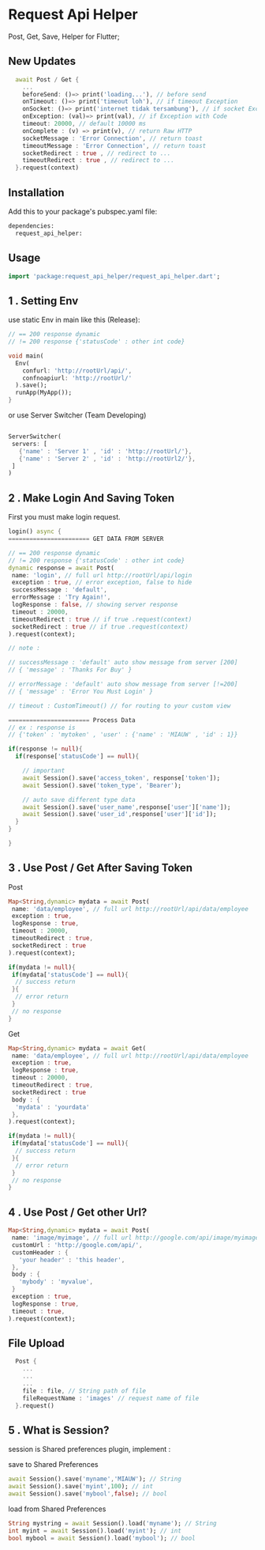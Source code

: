 # Request Api Helper

Post, Get, Save, Helper for Flutter;

## New Updates
```dart
  await Post / Get {
    ...
    beforeSend: ()=> print('loading...'), // before send
    onTimeout: ()=> print('timeout loh'), // if timeout Exception
    onSocket: ()=> print('internet tidak tersambung'), // if socket Exception
    onException: (val)=> print(val), // if Exception with Code
    timeout: 20000, // default 10000 ms
    onComplete : (v) => print(v), // return Raw HTTP
    socketMessage : 'Error Connection', // return toast
    timeoutMessage : 'Error Connection', // return toast
    socketRedirect : true , // redirect to ...
    timeoutRedirect : true , // redirect to ...
  }.request(context)
```

## Installation

Add this to your package's pubspec.yaml file:

```bash
dependencies:
  request_api_helper:
```

## Usage

```dart
import 'package:request_api_helper/request_api_helper.dart';
```

## 1 . Setting Env
use static Env in main like this (Release):

```dart
// == 200 response dynamic
// != 200 response {'statusCode' : other int code}

void main(
  Env(
    confurl: 'http://rootUrl/api/',
    confnoapiurl: 'http://rootUrl/'
  ).save();
  runApp(MyApp());
}

```

or use Server Switcher (Team Developing)

```dart

ServerSwitcher(
 servers: [
   {'name' : 'Server 1' , 'id' : 'http://rootUrl/'},
   {'name' : 'Server 2' , 'id' : 'http://rootUrl2/'},
 ]
)

```

## 2 . Make Login And Saving Token
First you must make login request.

```dart
login() async {
======================= GET DATA FROM SERVER

// == 200 response dynamic
// != 200 response {'statusCode' : other int code}
dynamic response = await Post( 
 name: 'login', // full url http://rootUrl/api/login
 exception : true, // error exception, false to hide
 successMessage : 'default',
 errorMessage : 'Try Again!',
 logResponse : false, // showing server response
 timeout : 20000, 
 timeoutRedirect : true // if true .request(context)
 socketRedirect : true // if true .request(context)
).request(context); 

// note : 

// successMessage : 'default' auto show message from server [200]
// { 'message' : 'Thanks For Buy' }

// errorMessage : 'default' auto show message from server [!=200]
// { 'message' : 'Error You Must Login' }

// timeout : CustomTimeout() // for routing to your custom view

======================= Process Data
// ex : response is 
// {'token' : 'mytoken' , 'user' : {'name' : 'MIAUW' , 'id' : 1}}

if(response != null){
  if(response['statusCode'] == null){

    // important
    await Session().save('access_token', response['token']);
    await Session().save('token_type', 'Bearer');

    // auto save different type data
    await Session().save('user_name',response['user']['name']);
    await Session().save('user_id',response['user']['id']);
  }
}

}
```

## 3 . Use Post / Get After Saving Token

Post

```dart
Map<String,dynamic> mydata = await Post( 
 name: 'data/employee', // full url http://rootUrl/api/data/employee
 exception : true,
 logResponse : true,
 timeout : 20000, 
 timeoutRedirect : true,
 socketRedirect : true 
).request(context); 

if(mydata != null){
 if(mydata['statusCode'] == null){
  // success return
 }{
  // error return
 }
 // no response
}

```

Get

```dart
Map<String,dynamic> mydata = await Get( 
 name: 'data/employee', // full url http://rootUrl/api/data/employee
 exception : true,
 logResponse : true,
 timeout : 20000, 
 timeoutRedirect : true,
 socketRedirect : true 
 body : {
  'mydata' : 'yourdata'
 },
).request(context); 

if(mydata != null){
 if(mydata['statusCode'] == null){
  // success return
 }{
  // error return
 }
 // no response
}

```

## 4 . Use Post / Get other Url?


```dart
Map<String,dynamic> mydata = await Post( 
 name: 'image/myimage', // full url http://google.com/api/image/myimage
 customUrl : 'http://google.com/api/',
 customHeader : {
   'your header' : 'this header',
 },
 body : {
   'mybody' : 'myvalue',
 }
 exception : true,
 logResponse : true,
 timeout : true, 
).request(context); 
```

## File Upload
```dart
  Post {
    ...
    ...
    ...
    file : file, // String path of file
    fileRequestName : 'images' // request name of file
  }.request()
```


## 5 . What is Session?

session is Shared preferences plugin, implement :

save to Shared Preferences
```dart
await Session().save('myname','MIAUW'); // String
await Session().save('myint',100); // int
await Session().save('mybool',false); // bool

```

load from Shared Preferences
```dart
String mystring = await Session().load('myname'); // String
int myint = await Session().load('myint'); // int
bool mybool = await Session().load('mybool'); // bool

```